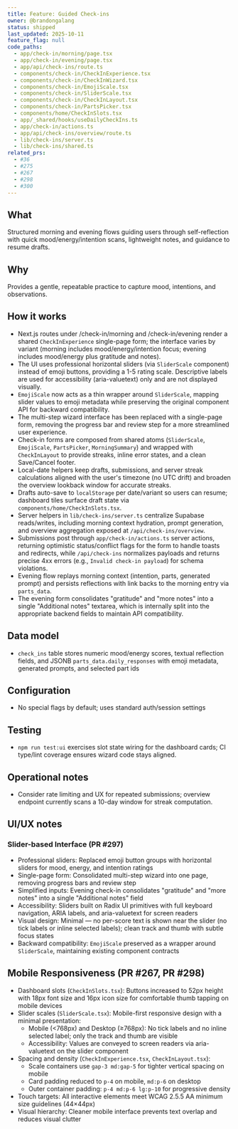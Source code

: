 ```yaml
---
title: Feature: Guided Check-ins
owner: @brandongalang
status: shipped
last_updated: 2025-10-11
feature_flag: null
code_paths:
  - app/check-in/morning/page.tsx
  - app/check-in/evening/page.tsx
  - app/api/check-ins/route.ts
  - components/check-in/CheckInExperience.tsx
  - components/check-in/CheckInWizard.tsx
  - components/check-in/EmojiScale.tsx
  - components/check-in/SliderScale.tsx
  - components/check-in/CheckInLayout.tsx
  - components/check-in/PartsPicker.tsx
  - components/home/CheckInSlots.tsx
  - app/_shared/hooks/useDailyCheckIns.ts
  - app/check-in/actions.ts
  - app/api/check-ins/overview/route.ts
  - lib/check-ins/server.ts
  - lib/check-ins/shared.ts
related_prs:
  - #36
  - #275
  - #267
  - #298
  - #300
---
```


## What
Structured morning and evening flows guiding users through self-reflection with quick mood/energy/intention scans, lightweight notes, and guidance to resume drafts.

## Why
Provides a gentle, repeatable practice to capture mood, intentions, and observations.

## How it works
- Next.js routes under /check-in/morning and /check-in/evening render a shared `CheckInExperience` single-page form; the interface varies by variant (morning includes mood/energy/intention focus; evening includes mood/energy plus gratitude and notes).
- The UI uses professional horizontal sliders (via `SliderScale` component) instead of emoji buttons, providing a 1-5 rating scale. Descriptive labels are used for accessibility (aria-valuetext) only and are not displayed visually.
- `EmojiScale` now acts as a thin wrapper around `SliderScale`, mapping slider values to emoji metadata while preserving the original component API for backward compatibility.
- The multi-step wizard interface has been replaced with a single-page form, removing the progress bar and review step for a more streamlined user experience.
- Check-in forms are composed from shared atoms (`SliderScale`, `EmojiScale`, `PartsPicker`, `MorningSummary`) and wrapped with `CheckInLayout` to provide streaks, inline error states, and a clean Save/Cancel footer.
- Local-date helpers keep drafts, submissions, and server streak calculations aligned with the user's timezone (no UTC drift) and broaden the overview lookback window for accurate streaks.
- Drafts auto-save to `localStorage` per date/variant so users can resume; dashboard tiles surface draft state via `components/home/CheckInSlots.tsx`.
- Server helpers in `lib/check-ins/server.ts` centralize Supabase reads/writes, including morning context hydration, prompt generation, and overview aggregation exposed at `/api/check-ins/overview`.
- Submissions post through `app/check-in/actions.ts` server actions, returning optimistic status/conflict flags for the form to handle toasts and redirects, while `/api/check-ins` normalizes payloads and returns precise 4xx errors (e.g., `Invalid check-in payload`) for schema violations.
- Evening flow replays morning context (intention, parts, generated prompt) and persists reflections with link backs to the morning entry via `parts_data`.
- The evening form consolidates "gratitude" and "more notes" into a single "Additional notes" textarea, which is internally split into the appropriate backend fields to maintain API compatibility.

## Data model
- `check_ins` table stores numeric mood/energy scores, textual reflection fields, and JSONB `parts_data.daily_responses` with emoji metadata, generated prompts, and selected part ids

## Configuration
- No special flags by default; uses standard auth/session settings

## Testing
- `npm run test:ui` exercises slot state wiring for the dashboard cards; CI type/lint coverage ensures wizard code stays aligned.

## Operational notes
- Consider rate limiting and UX for repeated submissions; overview endpoint currently scans a 10-day window for streak computation.

## UI/UX notes

### Slider-based Interface (PR #297)
- Professional sliders: Replaced emoji button groups with horizontal sliders for mood, energy, and intention ratings
- Single-page form: Consolidated multi-step wizard into one page, removing progress bars and review step
- Simplified inputs: Evening check-in consolidates "gratitude" and "more notes" into a single "Additional notes" field
- Accessibility: Sliders built on Radix UI primitives with full keyboard navigation, ARIA labels, and aria-valuetext for screen readers
- Visual design: Minimal — no per-score text is shown near the slider (no tick labels or inline selected labels); clean track and thumb with subtle focus states
- Backward compatibility: `EmojiScale` preserved as a wrapper around `SliderScale`, maintaining existing component contracts

## Mobile Responsiveness (PR #267, PR #298)
- Dashboard slots (`CheckInSlots.tsx`): Buttons increased to 52px height with 18px font size and 16px icon size for comfortable thumb tapping on mobile devices
- Slider scales (`SliderScale.tsx`): Mobile-first responsive design with a minimal presentation:
  - Mobile (<768px) and Desktop (≥768px): No tick labels and no inline selected label; only the track and thumb are visible
  - Accessibility: Values are conveyed to screen readers via aria-valuetext on the slider component
- Spacing and density (`CheckInExperience.tsx`, `CheckInLayout.tsx`):
  - Scale containers use `gap-3 md:gap-5` for tighter vertical spacing on mobile
  - Card padding reduced to `p-4` on mobile, `md:p-6` on desktop
  - Outer container padding: `p-4 md:p-6 lg:p-10` for progressive density
- Touch targets: All interactive elements meet WCAG 2.5.5 AA minimum size guidelines (44×44px)
- Visual hierarchy: Cleaner mobile interface prevents text overlap and reduces visual clutter

